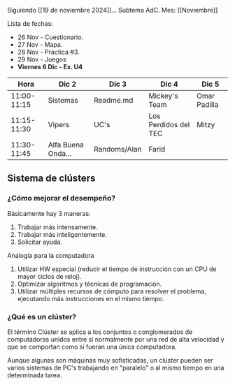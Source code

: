 Siguiendo [[19 de noviembre 2024]]...
Subtema AdC.
Mes: [[Noviembre]]

Lista de fechas:
- 26 Nov - Cuestionario.
- 27 Nov - Mapa.
- 28 Nov - Práctica #3.
- 29 Nov - Juegos
- **Viernes 6 Dic - Ex. U4**

| Hora        | Dic 2              | Dic 3        | Dic 4                | Dic 5        |
| ----------- | ------------------ | ------------ | -------------------- | ------------ |
| 11:00-11:15 | Sistemas           | Readme.md    | Mickey's Team        | Omar Padilla |
| 11:15-11:30 | Vipers             | UC's         | Los Perdidos del TEC | Mitzy        |
| 11:30-11:45 | Alfa Buena Onda... | Randoms/Alan | Farid                |              |

## Sistema de clústers

### ¿Cómo mejorar el desempeño?
Básicamente hay 3 maneras:
1. Trabajar más intensamente.
2. Trabajar más inteligentemente.
3. Solicitar ayuda.

Analogía para la computadora
1. Utilizar HW especial (reducir el tiempo de instrucción con un CPU de mayor ciclos de reloj).
2. Optimizar algoritmos y técnicas de programación.
3. Utilizar múltiples recursos de cómputo para resolver el problema, ejecutando más instrucciones en el mismo tiempo.

### ¿Qué es un clúster?
El término Clúster se aplica a los conjuntos o conglomerados de computadoras unidos entre sí normalmente por una red de alta velocidad y que se comportan como si fueran una única computadora.

Aunque algunas son máquinas muy sofisticadas, un clúster pueden ser varios sistemas de PC's trabajando en "paralelo" o al mismo tiempo en una determinada tarea.
